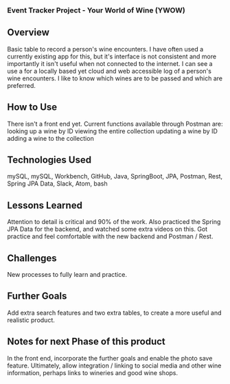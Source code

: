 ### Event Tracker Project - Your World of Wine (YWOW)

## Overview
Basic table to record a person's wine encounters.
I have often used a currently existing app for this, but it's interface is not consistent and more importantly it isn't useful when not connected to the internet. I can see a use a for a locally based yet cloud and web accessible log of a person's wine encounters. I like to know which wines are to be passed and which are preferred.

## How to Use
There isn't a front end yet. Current functions available through Postman are:
looking up a wine by ID
viewing the entire collection
updating a wine by ID
adding a wine to the collection

## Technologies Used
mySQL, mySQL, Workbench, GitHub, Java, SpringBoot, JPA, Postman, Rest, Spring JPA Data, Slack, Atom, bash 

## Lessons Learned
Attention to detail is critical and 90% of the work.
Also practiced the Spring JPA Data for the backend, and watched some extra videos on this. Got practice and feel comfortable with the new backend and Postman / Rest.

## Challenges
New processes to fully learn and practice.

## Further Goals
Add extra search features and two extra tables, to create a more useful and realistic product.

## Notes for next Phase of this product
In the front end, incorporate the further goals and enable the photo save feature.
Ultimately, allow integration / linking to social media and other wine information, perhaps links to wineries and good wine shops.

